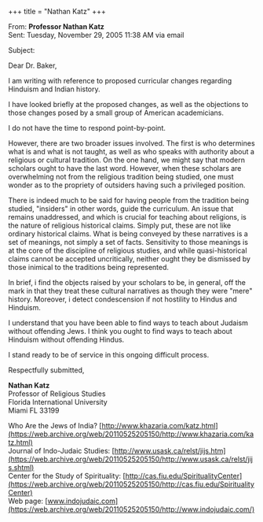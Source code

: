 +++
title = "Nathan Katz"
+++

From: **Professor Nathan Katz**  
Sent: Tuesday, November 29, 2005 11:38 AM via email

Subject:

Dear Dr. Baker,

I am writing with reference to proposed curricular changes regarding Hinduism and Indian history.

I have looked briefly at the proposed changes, as well as the objections to those changes posed by a small group of American academicians.

I do not have the time to respond point-by-point.

However, there are two broader issues involved. The first is who determines what is and what is not taught, as well as who speaks with authority about a religious or cultural tradition. On the one hand, we might say that modern scholars ought to have the last word. However, when these scholars are overwhelming not from the religious tradition being studied, one must wonder as to the propriety of outsiders having such a privileged position.

There is indeed much to be said for having people from the tradition being studied, "insiders" in other words, guide the curriculum. An issue that remains unaddressed, and which is crucial for teaching about religions, is the nature of religious historical claims. Simply put, these are not like ordinary historical claims. What is being conveyed by these narratives is a set of meanings, not simply a set of facts. Sensitivity to those meanings is at the core of the discipline of religious studies, and while quasi-historical claims cannot be accepted uncritically, neither ought they be dismissed by those inimical to the traditions being represented.

In brief, i find the objects raised by your scholars to be, in general, off the mark in that they treat these cultural narratives as though they were "mere" history. Moreover, i detect condescension if not hostility to Hindus and Hinduism.

I understand that you have been able to find ways to teach about Judaism without offending Jews. I think you ought to find ways to teach about Hinduism without offending Hindus.

I stand ready to be of service in this ongoing difficult process.

Respectfully submitted,

**Nathan Katz**  
Professor of Religious Studies  
Florida International University  
Miami FL 33199

Who Are the Jews of India? [http://www.khazaria.com/katz.html](https://web.archive.org/web/20110525205150/http://www.khazaria.com/katz.html)  
Journal of Indo-Judaic Studies: [http://www.usask.ca/relst/jijs.htm](https://web.archive.org/web/20110525205150/http://www.usask.ca/relst/jijs.shtml)  
Center for the Study of Spirituality: [http://cas.fiu.edu/SpiritualityCenter](https://web.archive.org/web/20110525205150/http://cas.fiu.edu/SpiritualityCenter)  
Web page: [www.indojudaic.com](https://web.archive.org/web/20110525205150/http://www.indojudaic.com/)